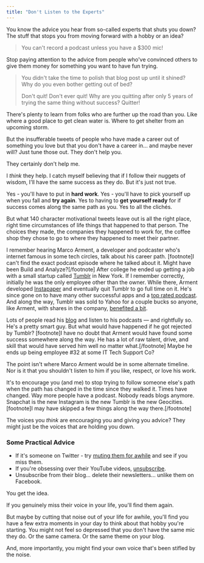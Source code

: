 ```yaml
---
title: "Don't Listen to the Experts"
---
```

<p>You know the advice you hear from so-called experts that shuts you down? The stuff that stops you from moving forward with a hobby or an idea?</p>
<blockquote><p>
  You can't record a podcast unless you have a $300 mic!
</p></blockquote>
<p>Stop paying attention to the advice from people who've convinced others to give them money for something you want to have fun trying.</p>
<blockquote><p>
  You didn't take the time to polish that blog post up until it shined? Why do you even bother getting out of bed?</p>
<p>  Don't quit! Don't ever quit! Why are you quitting after only 5 years of trying the same thing without success? Quitter!
</p></blockquote>
<p>There's plenty to learn from folks who are further up the road than you. Like where a good place to get clean water is. Where to get shelter from an upcoming storm.</p>
<p>But the insufferable tweets of people who have made a career out of something you love but that you don't have a career in... and maybe never will? Just tune those out. They don't help you.</p>
<p>They certainly don't help me.</p>
<p>I <em>think</em> they help. I catch myself believing that if I follow their nuggets of wisdom, I'll have the same success as they do. But it's just not true.</p>
<p>Yes - you'll have to put in <strong>hard work</strong>. Yes - you'll have to pick yourself up when you fall and <strong>try again</strong>. Yes to having to <strong>get yourself ready</strong> for if success comes along the same path as you. Yes to all the clichés.</p>
<p>But what 140 character motivational tweets leave out is all the right place, right time circumstances of life things that happened to that person. The choices they made, the companies they happened to work for, the coffee shop they chose to go to where they happened to meet their partner.</p>
<p>I remember hearing Marco Arment, a developer and podcaster who's internet famous in some tech circles, talk about his career path. [footnote]I can't find the exact podcast episode where he talked about it. Might have been Build and Analyze?[/footnote] After college he ended up getting a job with a small startup called <a href="https://www.tumblr.com">Tumblr</a> in New York. If I remember correctly, initially he was the only employee other than the owner. While there, Arment developed <a href="https://www.instapaper.com">Instapaper</a> and eventually quit Tumblr to go full time on it. He's since gone on to have many other successful apps and a <a href="http://atp.fm">top rated podcast</a>. And along the way, Tumblr was sold to Yahoo for a couple bucks so anyone, like Arment, with shares in the company, <a href="http://www.dailymail.co.uk/news/article-2328770/Tumblr-sale-Yahoo--Big-payday-Tumblr-workers-10-employees-6-2million-dollars-each.html">benefited a bit</a>.</p>
<p>Lots of people read his <a href="https://marco.org">blog</a> and listen to his podcasts — and rightfully so. He's a pretty smart guy. But what would have happened if he got rejected by Tumblr? [footnote]I have no doubt that Arment would have found some success somewhere along the way. He has a lot of raw talent, drive, and skill that would have served him well no matter what.[/footnote] Maybe he ends up being employee #32 at some IT Tech Support Co?</p>
<p>The point isn't where Marco Arment would be in some alternate timeline. Nor is it that you shouldn't listen to him if you like, respect, or love his work.</p>
<p>It's to encourage you (and me) to stop trying to follow someone else's path when the path has changed in the time since they walked it. Times have changed. Way more people have a podcast. Nobody reads blogs anymore. Snapchat is the new Instagram is the new Tumblr is the new Geocities. [footnote]I may have skipped a few things along the way there.[/footnote]</p>
<p>The voices you <em>think</em> are encouraging you and giving you advice? They might just be the voices that are holding you down.</p>
<h3>Some Practical Advice</h3>
<ul>
<li>If it's someone on Twitter - try <a href="https://support.twitter.com/articles/20171399">muting them for awhile</a> and see if you miss them. </li>
<li>If you're obsessing over their YouTube videos, <a href="https://www.quora.com/How-do-you-unsubscribe-from-a-YouTube-channel">unsubscribe</a>.</li>
<li>Unsubscribe from their blog... delete their newsletters... unlike them on Facebook. </li>
</ul>
<p>You get the idea.</p>
<p>If you genuinely miss their voice in your life, you'll find them again.</p>
<p>But maybe by cutting that noise out of your life for awhile, you'll find you have a few extra moments in your day to think about that hobby you're starting. You might not feel so depressed that you don't have the same mic they do. Or the same camera. Or the same theme on your blog.</p>
<p>And, more importantly, you might find your own voice that's been stifled by the noise.</p>
